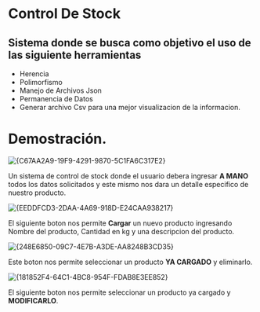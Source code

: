 # Control De Stock
## Sistema donde se busca como objetivo el uso de las siguiente herramientas
- Herencia
- Polimorfismo
- Manejo de Archivos Json
- Permanencia de Datos
- Generar archivo Csv para una mejor visualizacion de la informacion.

# Demostración.

![{C67AA2A9-19F9-4291-9870-5C1FA6C317E2}](https://github.com/user-attachments/assets/89fece44-5537-4c27-9a7c-ced142596622)


Un sistema de control de stock donde el usuario debera ingresar **A MANO** todos los datos solicitados y este mismo nos dara un detalle especifico de nuestro producto.



![{EEDDFCD3-2DAA-4A69-918D-E24CAA938217}](https://github.com/user-attachments/assets/5959a7aa-758b-45c5-909c-bc4873a1da28)




El siguiente boton nos permite **Cargar** un nuevo producto ingresando Nombre del producto, Cantidad en kg y una descripcion del producto.


![{248E6850-09C7-4E7B-A3DE-AA8248B3CD35}](https://github.com/user-attachments/assets/8b2911c7-16e4-4f18-8822-bbd3a804add2)


Este boton nos permite seleccionar un producto **YA CARGADO** y eliminarlo.

![{181852F4-64C1-4BC8-954F-FDAB8E3EE852}](https://github.com/user-attachments/assets/8b8495d9-0156-489b-bab7-60e7ba47ba80)

El siguiente boton nos permite seleccionar un producto ya cargado y **MODIFICARLO**.
